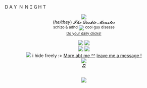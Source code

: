 ＤＡＹ  Ｎ  ＮＩＧＨＴ


<div align='center'> 
  <p><img src='https://github.com/user-attachments/assets/0ca00231-54be-4f4c-9a09-638403fe53a6'

 <br> ‎(<i>he/they</i>) <i>𝓣𝓱𝓮 𝓓𝓸𝓸𝓴𝓲𝓮 𝓜𝓸𝓷𝓼𝓽𝓮𝓻</i> 
 <br> <sup>schizo & adhd</sup> <img src='https://64.media.tumblr.com/0e7cea27e2484d75a65d14b2cab90571/0d4d9b03f3aa6a0d-e7/s75x75_c1/4a834333d91dc7c6684550babb0593e08c7e6beb.gifv'> <sup>cool guy disease </sup>
 <br><sub> <a href="https://arab.org/click-to-help/palestine/"> Do your daily clicks!  </a></sub>

  <p><img src='https://64.media.tumblr.com/9e3da158a6593c1a97e8960dd2a3e8fe/d43c027188561a59-bb/s250x400/b38562fc5e650f3834920d498537fd63077ff503.gifv'> <img src='https://64.media.tumblr.com/fb392bbd7d82b767c8eef817495ab629/009203b5b20f7e02-14/s250x400/dd2ed56db4bf3271f820ffd7b65e3d08f8eb3e3f.gifv'>
  <br> <img src='https://64.media.tumblr.com/07395005ed5b5e6fae52705a9545c7f2/e2d9cbd6f35db6b6-db/s250x400/0651b86e1bac27cd3714c7f187c26eb2b644e32f.webp'> <img src='https://64.media.tumblr.com/28bec02804f70a7e0ad33c6ac7668b56/79a7c69e8673cca3-b1/s250x400/bb1f9c6208ec59add39aa2d987d9bc7626b93ab1.gifv'> 
<br> <img src='https://64.media.tumblr.com/8b7f86e10b5f02c289392f999184178a/7c077bef8cc98d79-51/s75x75_c1/0b3a8f78a9d78037883710b6be9806fb48b8deeb.pnj'> i hide freely :> <a href="https://www.patreon.com/seraphimblade">More abt me ^^</a> <a href="https://seraphimblade.atabook.org/">leave me a message !</a>
  <br> <img src='https://github.com/user-attachments/assets/313c3fa4-dd26-4c84-a600-b310fed3bd55'

<br><sub> <a href="https://www.last.fm/user/seraphimblade"> ♫  </a></sub>


  <br> <img src='https://github.com/user-attachments/assets/c2559aee-88de-4097-a686-49a269718220'>

      
